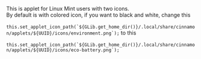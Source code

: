 This is applet for Linux Mint users with two icons.<br>
By default is with colored icon, if you want to black and white, change this<br><br>
```this.set_applet_icon_path(`${GLib.get_home_dir()}/.local/share/cinnamon/applets/${UUID}/icons/environment.png`);```
to this <br><br>
```this.set_applet_icon_path(`${GLib.get_home_dir()}/.local/share/cinnamon/applets/${UUID}/icons/eco-battery.png`);```
